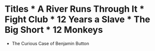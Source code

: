 # Titles                                                                                                                                                                                                                                        * A River Runs Through It                                                                                               * Fight Club                                                                                                            * 12 Years a Slave                                                                                                      * The Big Short                                                                                                         * 12 Monkeys  
* The Curious Case of Benjamin Button
